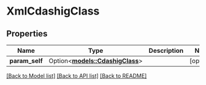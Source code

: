 # XmlCdashigClass

## Properties

Name | Type | Description | Notes
------------ | ------------- | ------------- | -------------
**param_self** | Option<[**models::CdashigClass**](CdashigClass.md)> |  | [optional]

[[Back to Model list]](../README.md#documentation-for-models) [[Back to API list]](../README.md#documentation-for-api-endpoints) [[Back to README]](../README.md)



